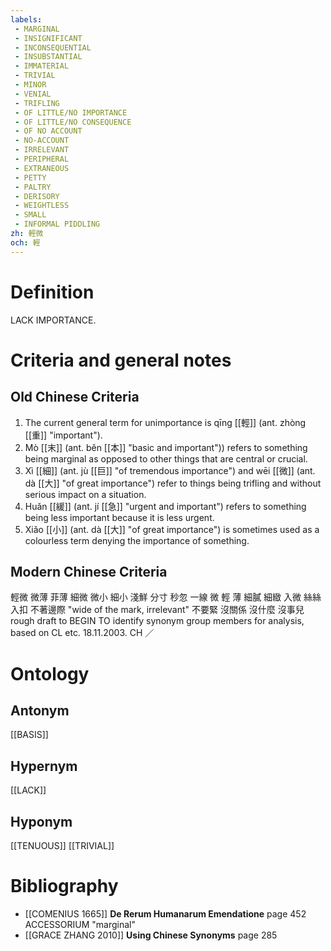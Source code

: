 ```yaml
---
labels: 
 - MARGINAL
 - INSIGNIFICANT
 - INCONSEQUENTIAL
 - INSUBSTANTIAL
 - IMMATERIAL
 - TRIVIAL
 - MINOR
 - VENIAL
 - TRIFLING
 - OF LITTLE/NO IMPORTANCE
 - OF LITTLE/NO CONSEQUENCE
 - OF NO ACCOUNT
 - NO-ACCOUNT
 - IRRELEVANT
 - PERIPHERAL
 - EXTRANEOUS
 - PETTY
 - PALTRY
 - DERISORY
 - WEIGHTLESS
 - SMALL
 - INFORMAL PIDDLING
zh: 輕微
och: 輕
---
```


# Definition
LACK IMPORTANCE.
# Criteria and general notes
## Old Chinese Criteria
1. The current general term for unimportance is qīng [[輕]] (ant. zhòng [[重]] "important").
2. Mò [[末]] (ant. běn [[本]] "basic and important")) refers to something being marginal as opposed to other things that are central or crucial.
3. Xì [[細]] (ant. jù [[巨]] "of tremendous importance") and wēi [[微]] (ant. dà [[大]] "of great importance") refer to things being trifling and without serious impact on a situation.
4. Huǎn [[緩]] (ant. jí [[急]] "urgent and important") refers to something being less important because it is less urgent.
5. Xiǎo [[小]] (ant. dà [[大]] "of great importance") is sometimes used as a colourless term denying the importance of something.
## Modern Chinese Criteria
輕微
微薄
菲薄
細微
微小
細小
淺鮮
分寸
秒忽
一線
微
輕
薄
細膩
細緻
入微
絲絲入扣
不著邊際 "wide of the mark, irrelevant"
不要緊
沒關係
沒什麼
沒事兒
rough draft to BEGIN TO identify synonym group members for analysis, based on CL etc. 18.11.2003. CH ／
# Ontology

## Antonym
[[BASIS]]
## Hypernym
[[LACK]]
## Hyponym
[[TENUOUS]]
[[TRIVIAL]]
# Bibliography
- [[COMENIUS 1665]]
**De Rerum Humanarum Emendatione** page 452
ACCESSORIUM "marginal"
- [[GRACE ZHANG 2010]]
**Using Chinese Synonyms** page 285
